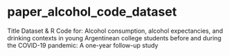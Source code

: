 # paper_alcohol_code_dataset
Title Dataset &amp; R Code for: Alcohol consumption, alcohol expectancies, and drinking contexts in young Argentinean college students before and during the COVID-19 pandemic: A one-year follow-up study
